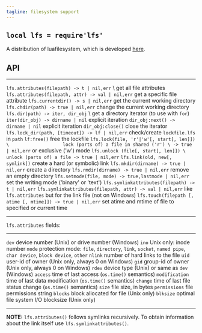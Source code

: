 ```yaml
---
tagline: filesystem support
---
```


## `local lfs = require'lfs'`

A distribution of luafilesystem, which is developed [here][lfs site].

[lfs site]: http://keplerproject.github.io/luafilesystem/

## API

------------------------------------------------------------- -------------------------------------------------------------
`lfs.attributes(filepath) -> t | nil,err` \                   get all file attributes
`lfs.attributes(filepath, attr) -> val | nil,err`             get a specific file attribute
`lfs.currentdir() -> s | nil,err`                             get the current working directory
`lfs.chdir(path) -> true | nil,err`                           change the current working directory
`lfs.dir(path) -> iter, dir_obj` \                            get a directory iterator (to use with `for`)
`iter(dir_obj) -> dirname | nil`                              explicit iteration
`dir_obj:next() -> dirname | nil`                             explicit iteration
`dir_obj:close()`                                             close the iterator
`lfs.lock_dir(path, [timeout]) -> lf | nil,err`               check/create `lockfile.lfs` in `path`
`lf:free()`                                                   free the lockfile
`lfs.lock(file, 'r'|'w'[, start[, len]]) \                    lock (parts of) a file in shared ('r') \
-> true | nil,err`                                            or exclusive ('w') mode
`lfs.unlock (file[, start[, len]]) \                          unlock (parts of) a file
-> true | nil,err`
`lfs.link(old, new[, symlink])`                               create a hard (or symbolic) link
`lfs.mkdir(dirname) -> true | nil,err`                        create a directory
`lfs.rmdir(dirname) -> true | nil,err`                        remove an empty directory
`lfs.setmode(file, mode) -> true,lastmode | nil,err`          set the writing mode ('binary' or 'text')
`lfs.symlinkattributes(filepath) -> t | nil,err`
`lfs.symlinkattributes(filepath, attr) -> val | nil,err`      like `lfs.attributes` but for the link file (not on Windows)
`lfs.touch(filepath [, atime [, mtime]]) -> true | nil,err`   set atime and mtime of file to specified or current time
------------------------------------------------------------- -------------------------------------------------------------

`lfs.attributes` fields:

--------------- -------------------------------------------------------------------
`dev`           device number (Unix) or drive number (Windows)
`ino`           Unix only: inode number
`mode`          protection mode: `file`, `directory`, `link`, `socket`,
                `named pipe`, `char device`, `block device`, `other`
`nlink`         number of hard links to the file
`uid`           user-id of owner (Unix only, always 0 on Windows)
`gid`           group-id of owner (Unix only, always 0 on Windows)
`rdev`          device type (Unix) or same as `dev` (Windows)
`access`        time of last access (`os.time()` semantics)
`modification`  time of last data modification (`os.time()` semantics)
`change`        time of last file status change (`os.time()` semantics)
`size`          file size, in bytes
`permissions`   file permissions string
`blocks`        block allocated for file (Unix only)
`blksize`       optimal file system I/O blocksize (Unix only)
--------------- -------------------------------------------------------------------

__NOTE:__ `lfs.attributes()` follows symlinks recursively. To obtain
information about the link itself use `lfs.symlinkattributes()`.
